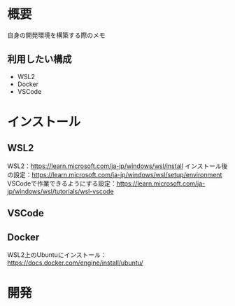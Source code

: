 # 概要
自身の開発環境を構築する際のメモ

## 利用したい構成
* WSL2
* Docker
* VSCode

# インストール
## WSL2
WSL2：https://learn.microsoft.com/ja-jp/windows/wsl/install
インストール後の設定：https://learn.microsoft.com/ja-jp/windows/wsl/setup/environment
VSCodeで作業できるようにする設定：https://learn.microsoft.com/ja-jp/windows/wsl/tutorials/wsl-vscode

## VSCode

## Docker
WSL2上のUbuntuにインストール：https://docs.docker.com/engine/install/ubuntu/

# 開発


